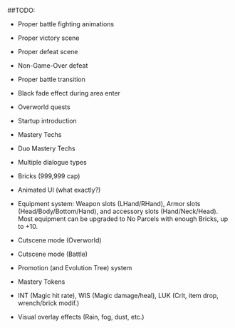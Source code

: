 ##TODO:

- Proper battle fighting animations
- Proper victory scene
- Proper defeat scene
- Non-Game-Over defeat 
- Proper battle transition
- Black fade effect during area enter
- Overworld quests
- Startup introduction
- Mastery Techs
- Duo Mastery Techs
- Multiple dialogue types

- Bricks (999,999 cap)
- Animated UI (what exactly?)
- Equipment system:
Weapon slots (LHand/RHand), Armor slots (Head/Body/Bottom/Hand), and accessory slots (Hand/Neck/Head).
Most equipment can be upgraded to No Parcels with enough Bricks, up to +10.

- Cutscene mode (Overworld)
- Cutscene mode (Battle)
- Promotion (and Evolution Tree) system
- Mastery Tokens
- INT (Magic hit rate), WIS (Magic damage/heal),
LUK (Crit, item drop, wrench/brick modif.)
- Visual overlay effects (Rain, fog, dust, etc.)